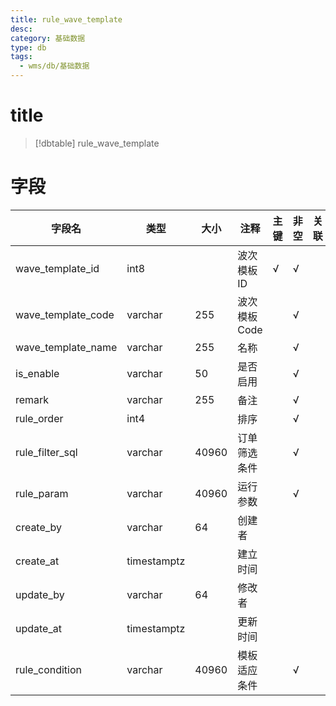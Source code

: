 ```yaml
---
title: rule_wave_template
desc: 
category: 基础数据
type: db
tags:
  - wms/db/基础数据
---
```


# title
>[!dbtable] rule_wave_template
> 

# 字段
| 字段名 | 类型 | 大小 | 注释 | 主键 | 非空 | 关联 |
| --- | --- | --- | --- | --- | --- | --- |
| wave_template_id | int8 |  | 波次模板ID | √ | √ |  |
| wave_template_code | varchar | 255 | 波次模板Code |  | √ |  |
| wave_template_name | varchar | 255 | 名称 |  | √ |  |
| is_enable | varchar | 50 | 是否启用 |  | √ |  |
| remark | varchar | 255 | 备注 |  | √ |  |
| rule_order | int4 |  | 排序 |  | √ |  |
| rule_filter_sql | varchar | 40960 | 订单筛选条件 |  | √ |  |
| rule_param | varchar | 40960 | 运行参数 |  | √ |  |
| create_by | varchar | 64 | 创建者 |  |  |  |
| create_at | timestamptz |  | 建立时间 |  |  |  |
| update_by | varchar | 64 | 修改者 |  |  |  |
| update_at | timestamptz |  | 更新时间 |  |  |  |
| rule_condition | varchar | 40960 | 模板适应条件 |  | √ |  |

